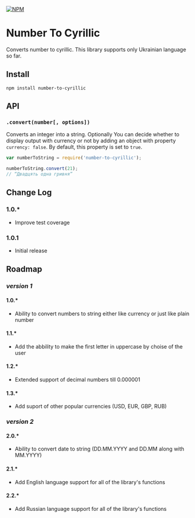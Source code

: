 [![NPM](https://nodei.co/npm/number-to-cyrillic.png)](https://www.npmjs.com/package/number-to-cyrillic)

# Number To Cyrillic

Converts number to cyrillic.
This library supports only Ukrainian language so far.

## Install

`npm install number-to-cyrillic`

## API

### `.convert(number[, options])`

Converts an integer into a string. Optionally You can decide whether to display output with currency or not
by adding an object with property `currency: false`. By default, this property is set to `true`.

```js
var numberToString = require('number-to-cyrillic');

numberToString.convert(21);
// “Двадцять одна гривня”
```

## Change Log

### 1.0.*

- Improve test coverage

### 1.0.1

- Initial release

## Roadmap

### *version 1*

#### 1.0.*

- Ability to convert numbers to string either like currency or just like plain number

#### 1.1.*

- Add the abbility to make the first letter in uppercase by choise of the user

#### 1.2.*

- Extended support of decimal numbers till 0.000001

#### 1.3.*

- Add suport of other popular currencies (USD, EUR, GBP, RUB)

### *version 2*

#### 2.0.*

- Ability to convert date to string (DD.MM.YYYY and DD.MM along with MM.YYYY)

#### 2.1.*

- Add English language support for all of the library's functions

#### 2.2.*

- Add Russian language support for all of the library's functions

